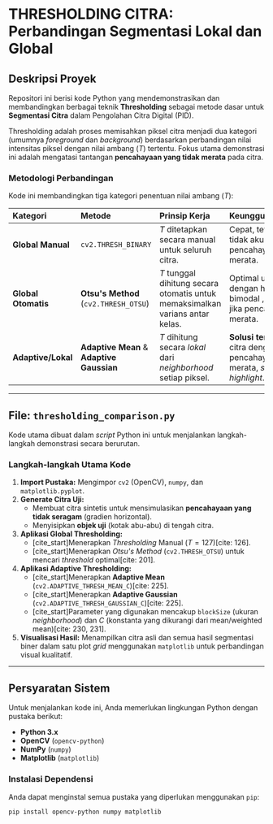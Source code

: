 # THRESHOLDING CITRA: Perbandingan Segmentasi Lokal dan Global

## Deskripsi Proyek

Repositori ini berisi kode Python yang mendemonstrasikan dan membandingkan berbagai teknik **Thresholding** sebagai metode dasar untuk **Segmentasi Citra** dalam Pengolahan Citra Digital (PID).

Thresholding adalah proses memisahkan piksel citra menjadi dua kategori (umumnya _foreground_ dan _background_) berdasarkan perbandingan nilai intensitas piksel dengan nilai ambang ($T$) tertentu. Fokus utama demonstrasi ini adalah mengatasi tantangan **pencahayaan yang tidak merata** pada citra.

### Metodologi Perbandingan

Kode ini membandingkan tiga kategori penentuan nilai ambang ($T$):

| Kategori            | Metode                                    | Prinsip Kerja                                                                                              | Keunggulan/Kelemahan                                                                                                                            |
| :------------------ | :---------------------------------------- | :--------------------------------------------------------------------------------------------------------- | :---------------------------------------------------------------------------------------------------------------------------------------------- |
| **Global Manual**   | `cv2.THRESH_BINARY`                       | $T$ ditetapkan secara manual untuk seluruh citra.                                  | Cepat, tetapi sangat tidak akurat jika pencahayaan tidak merata.                                                   |
| **Global Otomatis** | **Otsu's Method** (`cv2.THRESH_OTSU`)     | $T$ tunggal dihitung secara otomatis untuk memaksimalkan varians antar kelas. | Optimal untuk citra dengan histogram bimodal , tetapi gagal jika pencahayaan tidak merata. |
| **Adaptive/Lokal**  | **Adaptive Mean** & **Adaptive Gaussian** | $T$ dihitung secara _lokal_ dari _neighborhood_ setiap piksel.                | **Solusi terbaik** untuk citra dengan pencahayaan tidak merata, _shadow_, atau _highlight_.                             |

---

##  File: `thresholding_comparison.py`

Kode utama dibuat dalam _script_ Python ini untuk menjalankan langkah-langkah demonstrasi secara berurutan.

### Langkah-langkah Utama Kode

1.  **Import Pustaka:** Mengimpor `cv2` (OpenCV), `numpy`, dan `matplotlib.pyplot`.
2.  **Generate Citra Uji:**
    - Membuat citra sintetis untuk mensimulasikan **pencahayaan yang tidak seragam** (gradien horizontal).
    - Menyisipkan **objek uji** (kotak abu-abu) di tengah citra.
3.  **Aplikasi Global Thresholding:**
    - [cite\_start]Menerapkan _Thresholding_ Manual ($T=127$)[cite: 126].
    - [cite\_start]Menerapkan _Otsu's Method_ (`cv2.THRESH_OTSU`) untuk mencari _threshold_ optimal[cite: 201].
4.  **Aplikasi Adaptive Thresholding:**
    - [cite\_start]Menerapkan **Adaptive Mean** (`cv2.ADAPTIVE_THRESH_MEAN_C`)[cite: 225].
    - [cite\_start]Menerapkan **Adaptive Gaussian** (`cv2.ADAPTIVE_THRESH_GAUSSIAN_C`)[cite: 225].
    - [cite\_start]Parameter yang digunakan mencakup `blockSize` (ukuran _neighborhood_) dan $C$ (konstanta yang dikurangi dari mean/weighted mean)[cite: 230, 231].
5.  **Visualisasi Hasil:** Menampilkan citra asli dan semua hasil segmentasi biner dalam satu plot _grid_ menggunakan `matplotlib` untuk perbandingan visual kualitatif.

---

##  Persyaratan Sistem

Untuk menjalankan kode ini, Anda memerlukan lingkungan Python dengan pustaka berikut:

- **Python 3.x**
- **OpenCV** (`opencv-python`)
- **NumPy** (`numpy`)
- **Matplotlib** (`matplotlib`)

### Instalasi Dependensi

Anda dapat menginstal semua pustaka yang diperlukan menggunakan `pip`:

```bash
pip install opencv-python numpy matplotlib
```
